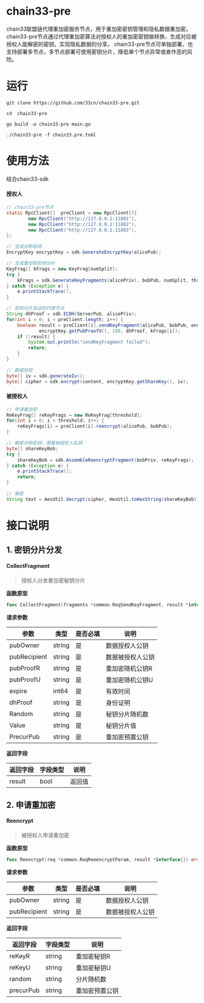 # chain33-pre

chain33联盟链代理重加密服务节点，用于重加密密钥管理和隐私数据重加密。 chain33-pre节点通过代理重加密算法对授权人的重加密密钥做转换，生成对应被授权人能解密的密钥，实现隐私数据的分享。
chain33-pre节点可单独部署，也支持部署多节点，多节点部署可使用密钥分片，降低单个节点异常或者作恶的风险。


# 运行
```shell
git clone https://github.com/33cn/chain33-pre.git

cd  chain33-pre

go build -o chain33-pre main.go

./chain33-pre -f chain33.pre.toml
```

# 使用方法
结合chain33-sdk

#### 授权人
```java
// chain33-pre节点
static RpcClient[]  preClient = new RpcClient[]{
        new RpcClient("http://127.0.0.1:11801"),
        new RpcClient("http://127.0.0.1:11802"),
        new RpcClient("http://127.0.0.1:11803"),
};

// 生成对称秘钥
EncryptKey encryptKey = sdk.GenerateEncryptKey(alicePub);

// 生成重加密密钥分片
KeyFrag[] kFrags = new KeyFrag[numSplit];
try {
    kFrags = sdk.GenerateKeyFragments(alicePriv), bobPub, numSplit, threshold);
} catch (Exception e) {
    e.printStackTrace();
}

// 密钥分片发送到代理节点
String dhProof = sdk.ECDH(ServerPub, alicePriv);
for(int i = 0; i < preClient.length; i++) {
    boolean result = preClient[i].sendKeyFragment(alicePub, bobPub, encryptKey.getPubProofR(),
            encryptKey.getPubProofU(), 100, dhProof, kFrags[i]);
    if (!result) {
        System.out.println("sendKeyFragment failed");
        return;
    }
}

// 数据加密
byte[] iv = sdk.generateIv();
byte[] cipher = sdk.encrypt(content, encryptKey.getShareKey(), iv);
```

#### 被授权人
```java
// 申请重加密
ReKeyFrag[] reKeyFrags = new ReKeyFrag[threshold];
for(int i = 0; i < threshold; i++) {
    reKeyFrags[i] = preClient[i].reencrypt(alicePub, bobPub);
}

// 解密对称密钥，需要被授权人私钥
byte[] shareKeyBob;
try {
    shareKeyBob = sdk.AssembleReencryptFragment(bobPriv, reKeyFrags);
} catch (Exception e) {
    e.printStackTrace();
    return;
}

// 解密
String text = AesUtil.decrypt(cipher, HexUtil.toHexString(shareKeyBob));
```

# 接口说明

## 1. 密钥分片分发

#### CollectFragment

> 授权人分发重加密秘钥分片


**函数原型**

```go
func CollectFragment(fragments *common.ReqSendKeyFragment, result *interface{}) error 
```

**请求参数**

|参数|类型|是否必填|说明|
|----|----|----|----|
|pubOwner|string|是|数据授权人公钥|
|pubRecipient|string|是|数据被授权人公钥|
|pubProofR|string|是|重加密随机公钥R|
|pubProofU|string|是|重加密随机公钥U|
|expire|int64|是|有效时间|
|dhProof|string|是|身份证明|
|Random|string|是|秘钥分片随机数|
|Value|string|是|秘钥分片值|
|PrecurPub|string|是|重加密预置公钥|

**返回字段**

|返回字段|字段类型|说明|
|----|----|----|
|result|bool|返回值|

## 2. 申请重加密

#### Reencrypt

> 被授权人申请重加密

**函数原型**

```go
func Reencrypt(req *common.ReqReeencryptParam, result *interface{}) error
```

**请求参数**

|参数|类型|是否必填|说明|
|----|----|----|----|
|pubOwner|string|是|数据授权人公钥|
|pubRecipient|string|是|数据被授权人公钥|

**返回字段**

|返回字段|字段类型|说明|
|----|----|----|
|reKeyR|string|重加密秘钥R|
|reKeyU|string|重加密秘钥U|
|random|string|分片随机数|
|precurPub|string|重加密预置公钥|